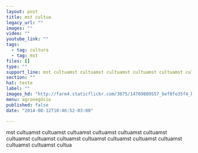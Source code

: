 ```yaml
---
layout: post
title: mst cultua
legacy_url: ""
images: ""
video: ""
youtube_link: ""
tags:
  - tag: cultura
  - tag: mst
files: []
type: ""
support_line: mst cultuamst cultuamst cultuamst cultuamst cultuamst cultuamst cultuamst cultuamst cultuamst cultuamst cultuamst cultuamst cultuamst cultuamst c
section: ""
hat: teste
label: ""
images_hd: "http://farm4.staticflickr.com/3875/14709889557_bef8fe35f4_b.jpg"
menu: agronegócio
published: false
date: "2014-08-12T10:46:52-03:00"

---
```

<p>mst cultuamst cultuamst cultuamst cultuamst cultuamst cultuamst cultuamst cultuamst cultuamst cultuamst cultuamst cultuamst cultuamst cultuamst cultuamst cultua</p>

